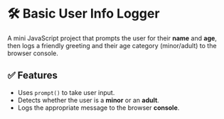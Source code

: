 # 🛠️ Basic User Info Logger

A mini JavaScript project that prompts the user for their **name** and **age**, then logs a friendly greeting and their age category (minor/adult) to the browser console.



## ✅ Features

- Uses `prompt()` to take user input.
- Detects whether the user is a **minor** or an **adult**.
- Logs the appropriate message to the browser **console**.
